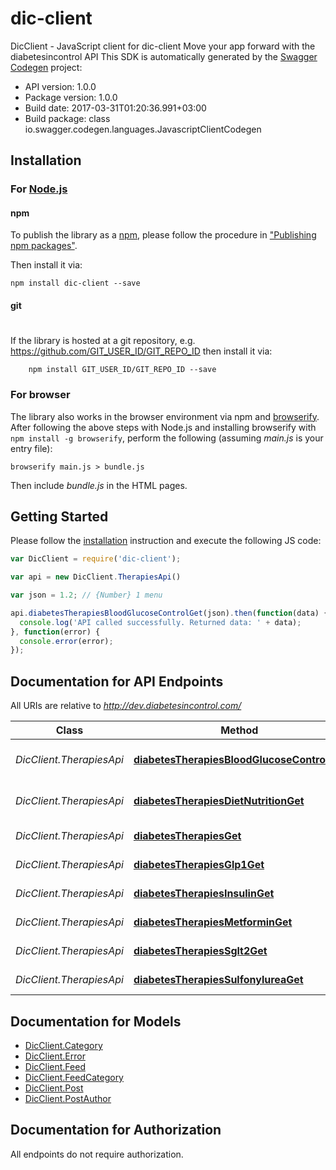 # dic-client

DicClient - JavaScript client for dic-client
Move your app forward with the diabetesincontrol API
This SDK is automatically generated by the [Swagger Codegen](https://github.com/swagger-api/swagger-codegen) project:

- API version: 1.0.0
- Package version: 1.0.0
- Build date: 2017-03-31T01:20:36.991+03:00
- Build package: class io.swagger.codegen.languages.JavascriptClientCodegen

## Installation

### For [Node.js](https://nodejs.org/)

#### npm

To publish the library as a [npm](https://www.npmjs.com/),
please follow the procedure in ["Publishing npm packages"](https://docs.npmjs.com/getting-started/publishing-npm-packages).

Then install it via:

```shell
npm install dic-client --save
```

#### git
#
If the library is hosted at a git repository, e.g.
https://github.com/GIT_USER_ID/GIT_REPO_ID
then install it via:

```shell
    npm install GIT_USER_ID/GIT_REPO_ID --save
```

### For browser

The library also works in the browser environment via npm and [browserify](http://browserify.org/). After following
the above steps with Node.js and installing browserify with `npm install -g browserify`,
perform the following (assuming *main.js* is your entry file):

```shell
browserify main.js > bundle.js
```

Then include *bundle.js* in the HTML pages.

## Getting Started

Please follow the [installation](#installation) instruction and execute the following JS code:

```javascript
var DicClient = require('dic-client');

var api = new DicClient.TherapiesApi()

var json = 1.2; // {Number} 1 menu

api.diabetesTherapiesBloodGlucoseControlGet(json).then(function(data) {
  console.log('API called successfully. Returned data: ' + data);
}, function(error) {
  console.error(error);
});


```

## Documentation for API Endpoints

All URIs are relative to *http://dev.diabetesincontrol.com/*

Class | Method | HTTP request | Description
------------ | ------------- | ------------- | -------------
*DicClient.TherapiesApi* | [**diabetesTherapiesBloodGlucoseControlGet**](docs/TherapiesApi.md#diabetesTherapiesBloodGlucoseControlGet) | **GET** /diabetes-therapies/blood-glucose-control/ | Blood Glucose Control
*DicClient.TherapiesApi* | [**diabetesTherapiesDietNutritionGet**](docs/TherapiesApi.md#diabetesTherapiesDietNutritionGet) | **GET** /diabetes-therapies/diet-nutrition/ | Diet &amp; Nutrition
*DicClient.TherapiesApi* | [**diabetesTherapiesGet**](docs/TherapiesApi.md#diabetesTherapiesGet) | **GET** /diabetes-therapies | List Posts
*DicClient.TherapiesApi* | [**diabetesTherapiesGlp1Get**](docs/TherapiesApi.md#diabetesTherapiesGlp1Get) | **GET** /diabetes-therapies/glp-1/ | GLP1 Agonist
*DicClient.TherapiesApi* | [**diabetesTherapiesInsulinGet**](docs/TherapiesApi.md#diabetesTherapiesInsulinGet) | **GET** /diabetes-therapies/insulin/ | Insulin
*DicClient.TherapiesApi* | [**diabetesTherapiesMetforminGet**](docs/TherapiesApi.md#diabetesTherapiesMetforminGet) | **GET** /diabetes-therapies/metformin/ | metformin
*DicClient.TherapiesApi* | [**diabetesTherapiesSglt2Get**](docs/TherapiesApi.md#diabetesTherapiesSglt2Get) | **GET** /diabetes-therapies/sglt-2/ | SGLT2
*DicClient.TherapiesApi* | [**diabetesTherapiesSulfonylureaGet**](docs/TherapiesApi.md#diabetesTherapiesSulfonylureaGet) | **GET** /diabetes-therapies/sulfonylurea/ | Sulfonylurea


## Documentation for Models

 - [DicClient.Category](docs/Category.md)
 - [DicClient.Error](docs/Error.md)
 - [DicClient.Feed](docs/Feed.md)
 - [DicClient.FeedCategory](docs/FeedCategory.md)
 - [DicClient.Post](docs/Post.md)
 - [DicClient.PostAuthor](docs/PostAuthor.md)


## Documentation for Authorization

 All endpoints do not require authorization.

